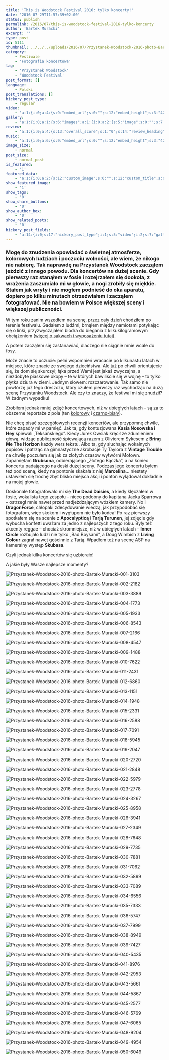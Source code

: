 ```yaml
---
title: 'This is Woodstock Festival 2016: tylko koncerty!'
date: '2016-07-29T11:57:39+02:00'
status: publish
permalink: /2016/07/this-is-woodstock-festival-2016-tylko-koncerty
author: 'Bartek Muracki'
excerpt: ''
type: post
id: 5111
thumbnail: ../../../uploads/2016/07/Przystanek-Woodstock-2016-photo-Bartek-Muracki-010-7622.jpg
category:
    - Festiwale
    - 'Fotografia koncertowa'
tag:
    - 'Przystanek Woodstock'
    - 'Woodstock Festival'
post_format: []
language:
    - Polski
post_translations: []
hickory_post_type:
    - regular
video:
    - 'a:1:{i:0;a:4:{s:9:"embed_url";s:0:"";s:12:"embed_height";s:3:"420";s:15:"self_hosted_url";s:0:"";s:18:"self_hosted_height";s:3:"420";}}'
gallery:
    - 'a:1:{i:0;a:1:{s:6:"images";a:1:{i:0;a:2:{s:5:"image";s:0:"";s:7:"caption";s:0:"";}}}}'
review:
    - 'a:1:{i:0;a:4:{s:13:"overall_score";s:1:"0";s:14:"review_heading";s:0:"";s:12:"summary_text";s:0:"";s:8:"criteria";a:1:{i:0;a:2:{s:4:"name";s:0:"";s:5:"score";s:1:"0";}}}}'
music:
    - 'a:1:{i:0;a:6:{s:9:"embed_url";s:0:"";s:12:"embed_height";s:3:"420";s:16:"soundcloud_embed";s:0:"";s:33:"soundcloud_include_featured_image";s:1:"0";s:13:"spotify_embed";s:0:"";s:30:"spotify_include_featured_image";s:1:"0";}}'
image_size:
    - normal
post_size:
    - normal_post
is_featured:
    - '1'
featured_data:
    - 'a:1:{i:0;a:2:{s:12:"custom_image";s:0:"";s:12:"custom_title";s:0:"";}}'
show_featured_image:
    - '1'
show_tags:
    - '0'
show_share_buttons:
    - '0'
show_author_box:
    - '0'
show_related_posts:
    - '0'
hickory_post_fields:
    - 'a:14:{i:0;s:17:"hickory_post_type";i:1;s:5:"video";i:2;s:7:"gallery";i:3;s:6:"review";i:4;s:5:"music";i:5;s:10:"image_size";i:6;s:9:"post_size";i:7;s:11:"is_featured";i:8;s:13:"featured_data";i:9;s:19:"show_featured_image";i:10;s:9:"show_tags";i:11;s:18:"show_share_buttons";i:12;s:15:"show_author_box";i:13;s:18:"show_related_posts";}'
---
```

### Mogę do znudzenia opowiadać o świetnej atmosferze, kolorowych ludziach i poczuciu wolności, ale wiem, że nikogo nie nabiorę. Tak naprawdę na Przystanek Woodstock zacząłem jeździć z innego powodu. Dla koncertów na dużej scenie. Gdy pierwszy raz stanąłem w fosie i rozejrzałem się dookoła, z wrażenia zaszumiało mi w głowie, a nogi zrobiły się miękkie. Stałem jak wryty i nie mogłem podnieść do oka aparatu, dopiero po kilku minutach otrzeźwiałem i zacząłem fotografować. Nie na bowiem w Polsce większej sceny i większej publiczności.

W tym roku zanim wszedłem na scenę, przez cały dzień chodziłem po terenie festiwalu. Gadałem z ludźmi, brnąłem między namiotami potykając się o linki, przyzwyczajałem biodra do biegania z kilkukilogramowym obciążeniem ([więcej o sakwach i wyposażeniu tutaj](http://music.bartekmuracki.com/2016/07/fotografia-koncertowa-jak-przetrwac-letnie-festiwale/)).

A potem zacząłem się zastanawiać, dlaczego nie ciągnie mnie wcale do fosy.

Może znacie to uczucie: pełni wspomnień wracacie po kilkunastu latach w miejsce, które znacie ze swojego dzieciństwa. Ale już po chwili orientujecie się, że dom się skurczył, łąka przed Wami jest jakaś zwyczajna, a niezdobyte piaskowe okopy – te w których bawiliście się w wojnę – to tylko płytka dziura w ziemi. Jednym słowem: rozczarowanie. Tak samo nie powtórzę już tego dreszczu, który czułem pierwszy raz wychodząc na dużą scenę Przystanku Woodstock. Ale czy to znaczy, że festiwal mi się znudził? W żadnym wypadku!

Zrobiłem jednak mniej zdjęć koncertowych, niż w ubiegłych latach – są za to obszerne reportaże z pola (ten [kolorowy](http://music.bartekmuracki.com/2016/07/this-is-woodstock-festival-2016-kolorowy/) i [czarno-biały](http://music.bartekmuracki.com/2016/07/this-is-woodstock-festival-2016-black-white/)).

Nie chcę pisać szczegółowych recenzji koncertów, ale przypomnę chwile, które zapadły mi w pamięć. Jak ta, gdy kontuzjowana **Kasia Nosowska i Hey** śpiewali „Teksańskiego”. Kiedy Jurek Owsiak kręcił ze zdumieniem głową, widząc publiczność śpiewającą razem z Olivierem Sykesem z **Bring Me The Horizon** każdy wers tekstu. Albo ta, gdy słuchając wokalnych popisów i patrząc na gimnastyczne akrobacje Ty Taylora z **Vintage Trouble** na chwilę poczułem się jak za złotych czasów wytwórni Motown. Zapamiętam **Grubsona**, odbierającego „Złotego Bączka”, a na koniec koncertu padającego na deski dużej sceny. Podczas jego koncertu byłem też pod sceną, kiedy na pontonie skakała z niej **Marcelina**… niestety ustawiłem się trochę zbyt blisko miejsca akcji i ponton wylądował dokładnie na mojej głowie.

Doskonale fotografowało mi się **The Dead Daisies**, a kiedy klęczałem w fosie, wokalista tego zespołu – nieco podobny do kapitana Jacka Sparrowa – ostrzegł mnie nawet przed nadjeżdżającym wózkiem kamery. No i **DragonForce**, chłopaki zdecydowanie wiedzą, jak przypodobać się fotografom, więc skokom i wygłupom nie było końca! Po raz pierwszy spotkałem się na scenie z **Apocalypticą** i **Tarją Turunen**, jej zdjęcie gdy wybucha konfetti uważam za jedno z najlepszych z tego roku. Były też akcenty reggae – chociaż skromniejsze, niż w ubiegłych latach – **Inner Circle** rozbujało ludzi nie tylko „Bad Boysami”, a Doug Wimbish z **Living Colour** zagrał nawet gościnnie z Tarją. Wpadłem też na scenę ASP na kameralny występ **Skubasa**.

Czyli jednak kilka koncertów się uzbierało!

A jakie były Wasze najlepsze momenty?

![Przystanek-Woodstock-2016-photo-Bartek-Muracki-001-3103](http://music.bartekmuracki.com/wp-content/uploads/2016/07/Przystanek-Woodstock-2016-photo-Bartek-Muracki-001-3103.jpg)

![Przystanek-Woodstock-2016-photo-Bartek-Muracki-002-2182](http://music.bartekmuracki.com/wp-content/uploads/2016/07/Przystanek-Woodstock-2016-photo-Bartek-Muracki-002-2182.jpg)

![Przystanek-Woodstock-2016-photo-Bartek-Muracki-003-3889](http://music.bartekmuracki.com/wp-content/uploads/2016/07/Przystanek-Woodstock-2016-photo-Bartek-Muracki-003-3889.jpg)

![Przystanek-Woodstock-2016-photo-Bartek-Muracki-004-1773](http://music.bartekmuracki.com/wp-content/uploads/2016/07/Przystanek-Woodstock-2016-photo-Bartek-Muracki-004-1773.jpg)

![Przystanek-Woodstock-2016-photo-Bartek-Muracki-005-1933](http://music.bartekmuracki.com/wp-content/uploads/2016/07/Przystanek-Woodstock-2016-photo-Bartek-Muracki-005-1933.jpg)

![Przystanek-Woodstock-2016-photo-Bartek-Muracki-006-8543](http://music.bartekmuracki.com/wp-content/uploads/2016/07/Przystanek-Woodstock-2016-photo-Bartek-Muracki-006-8543.jpg)

![Przystanek-Woodstock-2016-photo-Bartek-Muracki-007-2166](http://music.bartekmuracki.com/wp-content/uploads/2016/07/Przystanek-Woodstock-2016-photo-Bartek-Muracki-007-2166.jpg)

![Przystanek-Woodstock-2016-photo-Bartek-Muracki-008-4547](http://music.bartekmuracki.com/wp-content/uploads/2016/07/Przystanek-Woodstock-2016-photo-Bartek-Muracki-008-4547.jpg)

![Przystanek-Woodstock-2016-photo-Bartek-Muracki-009-1488](http://music.bartekmuracki.com/wp-content/uploads/2016/07/Przystanek-Woodstock-2016-photo-Bartek-Muracki-009-1488.jpg)

![Przystanek-Woodstock-2016-photo-Bartek-Muracki-010-7622](http://music.bartekmuracki.com/wp-content/uploads/2016/07/Przystanek-Woodstock-2016-photo-Bartek-Muracki-010-7622.jpg)

![Przystanek-Woodstock-2016-photo-Bartek-Muracki-011-2431](http://music.bartekmuracki.com/wp-content/uploads/2016/07/Przystanek-Woodstock-2016-photo-Bartek-Muracki-011-2431.jpg)

![Przystanek-Woodstock-2016-photo-Bartek-Muracki-012-6860](http://music.bartekmuracki.com/wp-content/uploads/2016/07/Przystanek-Woodstock-2016-photo-Bartek-Muracki-012-6860.jpg)

![Przystanek-Woodstock-2016-photo-Bartek-Muracki-013-1151](http://music.bartekmuracki.com/wp-content/uploads/2016/07/Przystanek-Woodstock-2016-photo-Bartek-Muracki-013-1151.jpg)

![Przystanek-Woodstock-2016-photo-Bartek-Muracki-014-1948](http://music.bartekmuracki.com/wp-content/uploads/2016/07/Przystanek-Woodstock-2016-photo-Bartek-Muracki-014-1948.jpg)

![Przystanek-Woodstock-2016-photo-Bartek-Muracki-015-2331](http://music.bartekmuracki.com/wp-content/uploads/2016/07/Przystanek-Woodstock-2016-photo-Bartek-Muracki-015-2331.jpg)

![Przystanek-Woodstock-2016-photo-Bartek-Muracki-016-2588](http://music.bartekmuracki.com/wp-content/uploads/2016/07/Przystanek-Woodstock-2016-photo-Bartek-Muracki-016-2588-684x1024.jpg)

![Przystanek-Woodstock-2016-photo-Bartek-Muracki-017-7091](http://music.bartekmuracki.com/wp-content/uploads/2016/07/Przystanek-Woodstock-2016-photo-Bartek-Muracki-017-7091.jpg)

![Przystanek-Woodstock-2016-photo-Bartek-Muracki-018-5945](http://music.bartekmuracki.com/wp-content/uploads/2016/07/Przystanek-Woodstock-2016-photo-Bartek-Muracki-018-5945.jpg)

![Przystanek-Woodstock-2016-photo-Bartek-Muracki-019-2047](http://music.bartekmuracki.com/wp-content/uploads/2016/07/Przystanek-Woodstock-2016-photo-Bartek-Muracki-019-2047.jpg)

![Przystanek-Woodstock-2016-photo-Bartek-Muracki-020-2720](http://music.bartekmuracki.com/wp-content/uploads/2016/07/Przystanek-Woodstock-2016-photo-Bartek-Muracki-020-2720.jpg)

![Przystanek-Woodstock-2016-photo-Bartek-Muracki-021-2848](http://music.bartekmuracki.com/wp-content/uploads/2016/07/Przystanek-Woodstock-2016-photo-Bartek-Muracki-021-2848.jpg)

![Przystanek-Woodstock-2016-photo-Bartek-Muracki-022-5979](http://music.bartekmuracki.com/wp-content/uploads/2016/07/Przystanek-Woodstock-2016-photo-Bartek-Muracki-022-5979.jpg)

![Przystanek-Woodstock-2016-photo-Bartek-Muracki-023-2778](http://music.bartekmuracki.com/wp-content/uploads/2016/07/Przystanek-Woodstock-2016-photo-Bartek-Muracki-023-2778.jpg)

![Przystanek-Woodstock-2016-photo-Bartek-Muracki-024-3267](http://music.bartekmuracki.com/wp-content/uploads/2016/07/Przystanek-Woodstock-2016-photo-Bartek-Muracki-024-3267.jpg)

![Przystanek-Woodstock-2016-photo-Bartek-Muracki-025-8958](http://music.bartekmuracki.com/wp-content/uploads/2016/07/Przystanek-Woodstock-2016-photo-Bartek-Muracki-025-8958.jpg)

![Przystanek-Woodstock-2016-photo-Bartek-Muracki-026-3941](http://music.bartekmuracki.com/wp-content/uploads/2016/07/Przystanek-Woodstock-2016-photo-Bartek-Muracki-026-3941.jpg)

![Przystanek-Woodstock-2016-photo-Bartek-Muracki-027-2349](http://music.bartekmuracki.com/wp-content/uploads/2016/07/Przystanek-Woodstock-2016-photo-Bartek-Muracki-027-2349.jpg)

![Przystanek-Woodstock-2016-photo-Bartek-Muracki-028-7648](http://music.bartekmuracki.com/wp-content/uploads/2016/07/Przystanek-Woodstock-2016-photo-Bartek-Muracki-028-7648.jpg)

![Przystanek-Woodstock-2016-photo-Bartek-Muracki-029-7735](http://music.bartekmuracki.com/wp-content/uploads/2016/07/Przystanek-Woodstock-2016-photo-Bartek-Muracki-029-7735-684x1024.jpg)

![Przystanek-Woodstock-2016-photo-Bartek-Muracki-030-7881](http://music.bartekmuracki.com/wp-content/uploads/2016/07/Przystanek-Woodstock-2016-photo-Bartek-Muracki-030-7881.jpg)

![Przystanek-Woodstock-2016-photo-Bartek-Muracki-031-7062](http://music.bartekmuracki.com/wp-content/uploads/2016/07/Przystanek-Woodstock-2016-photo-Bartek-Muracki-031-7062.jpg)

![Przystanek-Woodstock-2016-photo-Bartek-Muracki-032-5899](http://music.bartekmuracki.com/wp-content/uploads/2016/07/Przystanek-Woodstock-2016-photo-Bartek-Muracki-032-5899.jpg)

![Przystanek-Woodstock-2016-photo-Bartek-Muracki-033-7089](http://music.bartekmuracki.com/wp-content/uploads/2016/07/Przystanek-Woodstock-2016-photo-Bartek-Muracki-033-7089.jpg)

![Przystanek-Woodstock-2016-photo-Bartek-Muracki-034-6556](http://music.bartekmuracki.com/wp-content/uploads/2016/07/Przystanek-Woodstock-2016-photo-Bartek-Muracki-034-6556.jpg)

![Przystanek-Woodstock-2016-photo-Bartek-Muracki-035-7333](http://music.bartekmuracki.com/wp-content/uploads/2016/07/Przystanek-Woodstock-2016-photo-Bartek-Muracki-035-7333.jpg)

![Przystanek-Woodstock-2016-photo-Bartek-Muracki-036-5747](http://music.bartekmuracki.com/wp-content/uploads/2016/07/Przystanek-Woodstock-2016-photo-Bartek-Muracki-036-5747.jpg)

![Przystanek-Woodstock-2016-photo-Bartek-Muracki-037-7999](http://music.bartekmuracki.com/wp-content/uploads/2016/07/Przystanek-Woodstock-2016-photo-Bartek-Muracki-037-7999.jpg)

![Przystanek-Woodstock-2016-photo-Bartek-Muracki-038-8949](http://music.bartekmuracki.com/wp-content/uploads/2016/07/Przystanek-Woodstock-2016-photo-Bartek-Muracki-038-8949.jpg)

![Przystanek-Woodstock-2016-photo-Bartek-Muracki-039-7427](http://music.bartekmuracki.com/wp-content/uploads/2016/07/Przystanek-Woodstock-2016-photo-Bartek-Muracki-039-7427.jpg)

![Przystanek-Woodstock-2016-photo-Bartek-Muracki-040-5435](http://music.bartekmuracki.com/wp-content/uploads/2016/07/Przystanek-Woodstock-2016-photo-Bartek-Muracki-040-5435-684x1024.jpg)

![Przystanek-Woodstock-2016-photo-Bartek-Muracki-041-8976](http://music.bartekmuracki.com/wp-content/uploads/2016/07/Przystanek-Woodstock-2016-photo-Bartek-Muracki-041-8976.jpg)

![Przystanek-Woodstock-2016-photo-Bartek-Muracki-042-2953](http://music.bartekmuracki.com/wp-content/uploads/2016/07/Przystanek-Woodstock-2016-photo-Bartek-Muracki-042-2953.jpg)

![Przystanek-Woodstock-2016-photo-Bartek-Muracki-043-5661](http://music.bartekmuracki.com/wp-content/uploads/2016/07/Przystanek-Woodstock-2016-photo-Bartek-Muracki-043-5661.jpg)

![Przystanek-Woodstock-2016-photo-Bartek-Muracki-044-5867](http://music.bartekmuracki.com/wp-content/uploads/2016/07/Przystanek-Woodstock-2016-photo-Bartek-Muracki-044-5867.jpg)

![Przystanek-Woodstock-2016-photo-Bartek-Muracki-045-2577](http://music.bartekmuracki.com/wp-content/uploads/2016/07/Przystanek-Woodstock-2016-photo-Bartek-Muracki-045-2577.jpg)

![Przystanek-Woodstock-2016-photo-Bartek-Muracki-046-5769](http://music.bartekmuracki.com/wp-content/uploads/2016/07/Przystanek-Woodstock-2016-photo-Bartek-Muracki-046-5769.jpg)

![Przystanek-Woodstock-2016-photo-Bartek-Muracki-047-6065](http://music.bartekmuracki.com/wp-content/uploads/2016/07/Przystanek-Woodstock-2016-photo-Bartek-Muracki-047-6065.jpg)

![Przystanek-Woodstock-2016-photo-Bartek-Muracki-048-9204](http://music.bartekmuracki.com/wp-content/uploads/2016/07/Przystanek-Woodstock-2016-photo-Bartek-Muracki-048-9204.jpg)

![Przystanek-Woodstock-2016-photo-Bartek-Muracki-049-4954](http://music.bartekmuracki.com/wp-content/uploads/2016/07/Przystanek-Woodstock-2016-photo-Bartek-Muracki-049-4954.jpg)

![Przystanek-Woodstock-2016-photo-Bartek-Muracki-050-6049](http://music.bartekmuracki.com/wp-content/uploads/2016/07/Przystanek-Woodstock-2016-photo-Bartek-Muracki-050-6049.jpg)